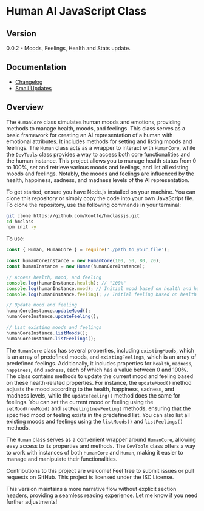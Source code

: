 # Human AI JavaScript Class

## Version
0.0.2 - Moods, Feelings, Health and Stats update. 

## Documentation
- [Changelog](CHANGELOG.md)
- [Small Updates](SMALLUPDATES.md)

## Overview
The `HumanCore` class simulates human moods and emotions, providing methods to manage health, moods, and feelings. This class serves as a basic framework for creating an AI representation of a human with emotional attributes. It includes methods for setting and listing moods and feelings. The `Human` class acts as a wrapper to interact with `HumanCore`, while the `DevTools` class provides a way to access both core functionalities and the human instance. This project allows you to manage health status from 0 to 100%, set and retrieve various moods and feelings, and list all existing moods and feelings. Notably, the moods and feelings are influenced by the health, happiness, sadness, and madness levels of the AI representation.

To get started, ensure you have Node.js installed on your machine. You can clone this repository or simply copy the code into your own JavaScript file. To clone the repository, use the following commands in your terminal:

```bash
git clone https://github.com/Kootfe/hmclassjs.git
cd hmclass
npm init -y
```


To use:
```js
const { Human, HumanCore } = require('./path_to_your_file');

const humanCoreInstance = new HumanCore(100, 50, 80, 20);
const humanInstance = new Human(humanCoreInstance);

// Access health, mood, and feeling
console.log(humanInstance.health); // "100%"
console.log(humanInstance.mood); // Initial mood based on health and happiness
console.log(humanInstance.feeling); // Initial feeling based on health and happiness

// Update mood and feeling
humanCoreInstance.updateMood();
humanCoreInstance.updateFeeling();

// List existing moods and feelings
humanCoreInstance.listMoods();
humanCoreInstance.listFeelings();
```

The `HumanCore` class has several properties, including `existingMoods`, which is an array of predefined moods, and `existingFeelings`, which is an array of predefined feelings. Additionally, it includes properties for `health`, `madness`, `happiness`, and `sadness`, each of which has a value between 0 and 100%. The class contains methods to update the current mood and feeling based on these health-related properties. For instance, the `updateMood()` method adjusts the mood according to the health, happiness, sadness, and madness levels, while the `updateFeeling()` method does the same for feelings. You can set the current mood or feeling using the `setMood(newMood)` and `setFeeling(newFeeling)` methods, ensuring that the specified mood or feeling exists in the predefined list. You can also list all existing moods and feelings using the `listMoods()` and `listFeelings()` methods.

The `Human` class serves as a convenient wrapper around `HumanCore`, allowing easy access to its properties and methods. The `DevTools` class offers a way to work with instances of both `HumanCore` and `Human`, making it easier to manage and manipulate their functionalities.

Contributions to this project are welcome! Feel free to submit issues or pull requests on GitHub. This project is licensed under the ISC License.


This version maintains a more narrative flow without explicit section headers, providing a seamless reading experience. Let me know if you need further adjustments!
